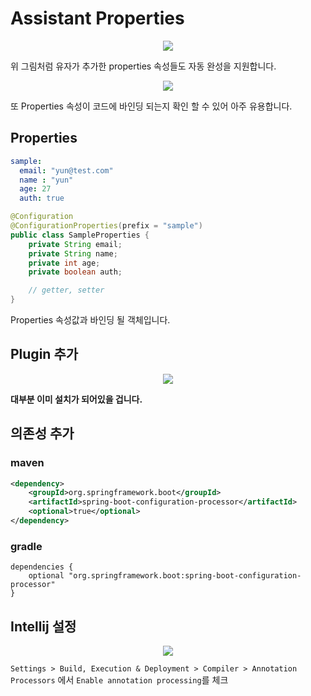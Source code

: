 # Assistant Properties 


<p align="center">
    <img src = "https://i.imgur.com/X6giEx5.gif"> 
</p>

위 그림처럼 유자가 추가한 properties 속성들도 자동 완성을 지원합니다.

<p align="center">
    <img src = "https://i.imgur.com/AmkyrnX.gif"> 
</p>

또 Properties 속성이 코드에 바인딩 되는지 확인 할 수 있어 아주 유용합니다.

## Properties 
```yml
sample:
  email: "yun@test.com"
  name : "yun"
  age: 27
  auth: true
```

```java
@Configuration
@ConfigurationProperties(prefix = "sample")
public class SampleProperties {
    private String email;
    private String name;
    private int age;
    private boolean auth;

    // getter, setter 
}
```
Properties 속성값과 바인딩 될 객체입니다.


## Plugin 추가

<p align="center">
    <img src = "https://i.imgur.com/rVX7XJz.png"> 
</p>

**대부분 이미 설치가 되어있을 겁니다.**


## 의존성 추가

### maven
```xml
<dependency>
    <groupId>org.springframework.boot</groupId>
    <artifactId>spring-boot-configuration-processor</artifactId>
    <optional>true</optional>
</dependency>
```

### gradle
```
dependencies {
    optional "org.springframework.boot:spring-boot-configuration-processor"
}
```

## Intellij 설정

<p align="center">
    <img src = "https://i.imgur.com/Gojvv1c.png"> 
</p>

`Settings > Build, Execution & Deployment > Compiler > Annotation Processors` 에서 `Enable annotation processing`를 체크
